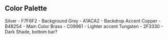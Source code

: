 ## Color Palette

Silver - F7F6F2 - Background
Grey - A1ACA2 - Backdrop Accent
Copper - B48254 - Main Color
Brass - C09961 - Lighter accent
Tungsten - 2F3330 - Dark Shade, bottom bar?